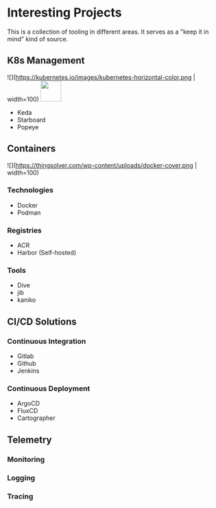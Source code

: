 # Interesting Projects
This is a collection of tooling in different areas. It serves as a "keep it in mind" kind of source. 
## K8s Management
![](https://kubernetes.io/images/kubernetes-horizontal-color.png | width=100)
<img src="https://github.com/favicon.ico" width="48">


- Keda
- Starboard
- Popeye

## Containers
![](https://thingsolver.com/wp-content/uploads/docker-cover.png | width=100)
### Technologies
- Docker
- Podman
### Registries
- ACR
- Harbor (Self-hosted)
### Tools
- Dive
- jib
- kaniko

## CI/CD Solutions
### Continuous Integration
- Gitlab
- Github
- Jenkins

### Continuous Deployment
- ArgoCD
- FluxCD
- Cartographer

## Telemetry
### Monitoring
### Logging
### Tracing
